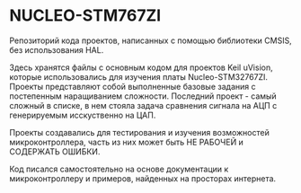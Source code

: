 # NUCLEO-STM767ZI
Репозиторий кода проектов, написанных с помощью библиотеки CMSIS, без использования HAL.

Здесь хранятся файлы с основным кодом для проектов Keil uVision, которые использовались для изучения платы Nucleo-STM32767ZI.
Проекты представляют собой выполненные базовые задания с постепенным наращиванием сложности. Последний проект - самый сложный в списке, в нем стояла задача сравнения сигнала на АЦП с генерируемым исскуственно на ЦАП.

Проекты создавались для тестирования и изучения возможностей микроконтроллера, часть из них может быть НЕ РАБОЧЕЙ и СОДЕРЖАТЬ ОШИБКИ.

Код писался самостоятельно на основе документации к микроконтроллеру и примеров, найденных на просторах интернета.
